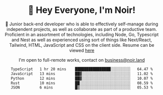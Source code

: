 <div align="center">

<h1 align="center">👋 Hey Everyone, I'm Noir! </h1>
  
<p>
  
 🎉 Junior back-end developer who is able to effectively self-manage during independent projects, as well as collaborate as part of a productive team. Proficient in an assortment of technologies, including Node, Go, Typescript and Nest as well as experienced using sort of things like Next/React, Tailwind, HTML, JavaScript and CSS on the client side. Resume can be viewed [here](https://cdn.noir.land/resume)

</p>
   
<p align="center">

  I'm open to full-remote works, contact on [business@noir.land](mailto:business@noir.land) 
 
 </p>
   

  
<!--START_SECTION:waka-->

```txt
TypeScript   1 hr 20 mins    ████████████████░░░░░░░░░   64.47 %
JavaScript   13 mins         ██▓░░░░░░░░░░░░░░░░░░░░░░   11.02 %
Python       12 mins         ██▓░░░░░░░░░░░░░░░░░░░░░░   10.07 %
Rust         10 mins         ██░░░░░░░░░░░░░░░░░░░░░░░   08.59 %
JSON         6 mins          █▒░░░░░░░░░░░░░░░░░░░░░░░   05.53 %
```

<!--END_SECTION:waka-->
